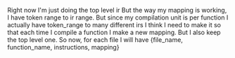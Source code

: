 Right now I'm just doing the top level ir
But the way my mapping is working, I have token range to ir range.
But since my compilation unit is per function
I actually have token_range to many different irs
I think I need to make it so that each time I compile a function I make a new mapping.
But I also keep the top level one.
So now, for each file I will have {file_name, function_name, instructions, mapping}